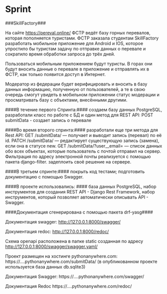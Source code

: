 # Sprint 
 ###SkillFactory###

На сайте https://pereval.online/ ФСТР ведёт базу горных перевалов, которая пополняется туристами.
ФСТР заказала студентам SkillFactory разработать мобильное приложение для Android и IOS, 
которое упростило бы туристам задачу по отправке данных о перевале и сократило время обработки запроса до трёх дней.

Пользоваться мобильным приложением будут туристы. В горах они будут вносить данные о перевале в приложение 
и отправлять их в ФСТР, как только появится доступ в Интернет.

Модератор из федерации будет верифицировать и вносить в базу данных информацию, полученную от пользователей, 
а те в свою очередь смогут увидеть в мобильном приложении статус модерации и просматривать базу с объектами, 
внесёнными другими.

####В течение первого Спринта:####
	создаем базу данных PostgreSQL, 
	разработали класс по работе с БД и 
	один метод для REST API:
		POST submitData - создает запись о перевале

####Во время второго спринта:####
        разработали еще три метода для Rest API:
        	GET /submitData/<id> — получает и выводит запись (перевал) по её id.
        	PATCH /submitData/<id> — редактирует существующую запись (замена), если она в статусе new.
        	GET /submitData/?user__email=<email> — список данных обо всех объектах, которые пользователь с 
		почтой <email> отправил на сервер. Фильтрация по адресу электронной почты реализуется 
		с помощью пакета django-filter.
        задеплоить своё решение на сервере.

####В третьем спринте:####
        покрыть код тестами;
        подготовить документацию с помощью Swagger.

####В проекте использовались: ####
	база данных PostgreSQL,
	набор инструментов для создания REST API - Django Rest Framework,
	набор инструментов, который позволяет автоматически описывать API - Swagger.

####Документация сгенерирована с помощью пакета drf-yasg####

Документация swagger: http://127.0.0.1:8000/swagger/

Документация redoc: http://127.0.0.1:8000/redoc/

Схема openapi расположена в папке static созданная по адресу http://127.0.0.1:8000/swagger/swagger.yaml/


Проект размещен на хостинге pythonanywhere.com: https://....pythonanywhere.com/submitData/ (в опубликованном проекте используется база данных db.sqlite3)

Документация Swagger: https://....pythonanywhere.com/swagger/

Документация Redoc https://....pythonanywhere.com/redoc/



